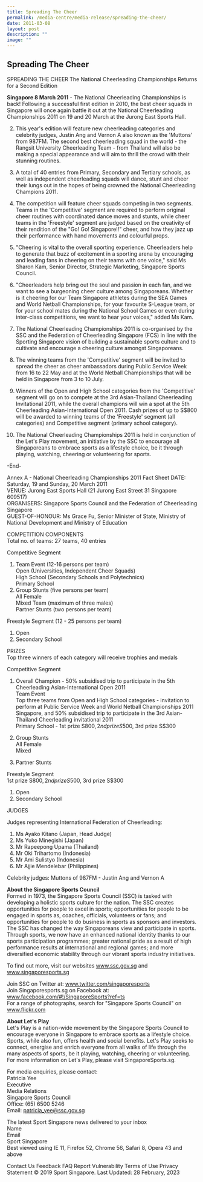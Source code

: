 ```yaml
---
title: Spreading The Cheer
permalink: /media-centre/media-release/spreading-the-cheer/
date: 2011-03-08
layout: post
description: ""
image: ""
---
```

## **Spreading The Cheer**

SPREADING THE CHEER
The National Cheerleading Championships Returns for a Second Edition

**Singapore 8 March 2011** - The National Cheerleading Championships is back! Following a successful first edition in 2010, the best cheer squads in Singapore will once again battle it out at the National Cheerleading Championships 2011 on 19 and 20 March at the Jurong East Sports Hall.

2. This year's edition will feature new cheerleading categories and celebrity judges, Justin Ang and Vernon A also known as the 'Muttons' from 987FM. The second best cheerleading squad in the world - the Rangsit University Cheerleading Team - from Thailand will also be making a special appearance and will aim to thrill the crowd with their stunning routines.

3. A total of 40 entries from Primary, Secondary and Tertiary schools, as well as independent cheerleading squads will dance, stunt and cheer their lungs out in the hopes of being crowned the National Cheerleading Champions 2011.

4. The competition will feature cheer squads competing in two segments. Teams in the 'Competitive' segment are required to perform original cheer routines with coordinated dance moves and stunts, while cheer teams in the 'Freestyle' segment are judged based on the creativity of their rendition of the "Go! Go! Singapore!!" cheer, and how they jazz up their performance with hand movements and colourful props.

5. "Cheering is vital to the overall sporting experience. Cheerleaders help to generate that buzz of excitement in a sporting arena by encouraging and leading fans in cheering on their teams with one voice," said Ms Sharon Kam, Senior Director, Strategic Marketing, Singapore Sports Council.

6. "Cheerleaders help bring out the soul and passion in each fan, and we want to see a burgeoning cheer culture among Singaporeans. Whether is it cheering for our Team Singapore athletes during the SEA Games and World Netball Championships, for your favourite S-League team, or for your school mates during the National School Games or even during inter-class competitions, we want to hear your voices," added Ms Kam.

7. The National Cheerleading Championships 2011 is co-organised by the SSC and the Federation of Cheerleading Singapore (FCS) in line with the Sporting Singapore vision of building a sustainable sports culture and to cultivate and encourage a cheering culture amongst Singaporeans.

8. The winning teams from the 'Competitive' segment will be invited to spread the cheer as cheer ambassadors during Public Service Week from 16 to 22 May and at the World Netball Championships that will be held in Singapore from 3 to 10 July.

9. Winners of the Open and High School categories from the 'Competitive' segment will go on to compete at the 3rd Asian-Thailand Cheerleading Invitational 2011, while the overall champions will win a spot at the 5th Cheerleading Asian-International Open 2011. Cash prizes of up to S$800 will be awarded to winning teams of the 'Freestyle' segment (all categories) and Competitive segment (primary school category).

10. The National Cheerleading Championships 2011 is held in conjunction of the Let's Play movement, an initiative by the SSC to encourage all Singaporeans to embrace sports as a lifestyle choice, be it through playing, watching, cheering or volunteering for sports.

-End-

Annex A - National Cheerleading Championships 2011 Fact Sheet
DATE: Saturday, 19 and Sunday, 20 March 2011
<br>
VENUE: Jurong East Sports Hall (21 Jurong East Street 31 Singapore 609517)
<br>
ORGANISERS: Singapore Sports Council and the Federation of Cheerleading Singapore
<br>
GUEST-OF-HONOUR: Ms Grace Fu, Senior Minister of State, Ministry of National Development and Ministry of Education

 

COMPETITION COMPONENTS\
Total no. of teams: 27 teams, 40 entries

Competitive Segment
<br>
1. Team Event (12-16 persons per team) 
<br>Open (Universities, Independent Cheer Squads)
<br>High School (Secondary Schools and Polytechnics)
<br>Primary School
2. Group Stunts (five persons per team)
<br>All Female
<br>Mixed Team (maximum of three males)
<br>Partner Stunts (two persons per team)


Freestyle Segment (12 - 25 persons per team)
<br>
1. Open
2. Secondary School

PRIZES
<br>
Top three winners of each category will receive trophies and medals

Competitive Segment
<br>
1.    Overall Champion - 50% subsidised trip to participate in the 5th Cheerleading Asian-International Open 2011
<br>Team Event
<br> Top three teams from Open and High School categories - invitation to perform at Public Service Week and World Netball Championships 2011 Singapore, and 50% subsidised trip to participate in the 3rd Asian-Thailand Cheerleading invitational 2011
<br>Primary School - 1st prize S$800, 2nd prize S$500, 3rd prize S$300

2.    Group Stunts
<br>All Female
<br>Mixed

3.    Partner Stunts

Freestyle Segment
<br>1st prize S$800, 2nd prize S$500, 3rd prize S$300
1. Open
2. Secondary School

JUDGES

Judges representing International Federation of Cheerleading:
<br>
1. Ms Ayako Kitano (Japan, Head Judge)
2.  Ms Yuko Minegishi (Japan)
3.  Mr Rapeepong Upama (Thailand)
4. Mr Oki Trihartomo (Indonesia)
5.  Mr Ami Sulistyo (Indonesia)
6.  Mr Ajjie Mendelebar (Philippines)

Celebrity judges: Muttons of 987FM - Justin Ang and Vernon A

**About the Singapore Sports Council**
<br>
Formed in 1973, the Singapore Sports Council (SSC) is tasked with developing a holistic sports culture for the nation. The SSC creates opportunities for people to excel in sports; opportunities for people to be engaged in sports as, coaches, officials, volunteers or fans; and opportunities for people to do business in sports as sponsors and investors. The SSC has changed the way Singaporeans view and participate in sports. Through sports, we now have an enhanced national identity thanks to our sports participation programmes; greater national pride as a result of high performance results at international and regional games; and more diversified economic stability through our vibrant sports industry initiatives.

To find out more, visit our websites www.ssc.gov.sg and www.singaporesports.sg

Join SSC on Twitter at: www.twitter.com/singaporesports
<br>
Join Singaporesports.sg on Facebook at: www.facebook.com/#!/SingaporeSports?ref=ts
<br>
For a range of photographs, search for "Singapore Sports Council" on www.flickr.com

**About Let's Play**
<br>
Let's Play is a nation-wide movement by the Singapore Sports Council to encourage everyone in Singapore to embrace sports as a lifestyle choice. Sports, while also fun, offers health and social benefits. Let's Play seeks to connect, energise and enrich everyone from all walks of life through the many aspects of sports, be it playing, watching, cheering or volunteering. For more information on Let's Play, please visit SingaporeSports.sg.

For media enquiries, please contact:
<br>Patricia Yee
<br>Executive
<br>Media Relations
<br>Singapore Sports Council
<br>Office: (65) 6500 5246
<br>Email: patricia_yee@ssc.gov.sg

 
The latest Sport Singapore news delivered to your inbox
<br>Name
<br>Email
<br>Sport Singapore
<br>Best viewed using IE 11, Firefox 52,
Chrome 56, Safari 8, Opera 43 and above

Contact Us Feedback FAQ
Report Vulnerability Terms of Use Privacy Statement
© 2019 Sport Singapore. Last Updated: 28 February, 2023